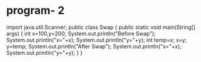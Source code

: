 # program- 2
import java.util.Scanner;
public class Swap
{
  public static void main(String[] args)
  {
    int x=100,y=200;
    System.out.println("Before Swap");
    System.out.println("x="+x);
    System.out.println("y="+y);
    int temp=x;
    x=y;
    y=temp;
    System.out.println("After Swap");
    System.out.println("x="+x);
    System.out.println("y="+y);
   }
}
